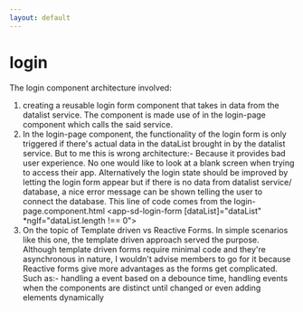 ```yaml
---
layout: default
---
```


# login
 The login component architecture involved:
 1. creating a reusable login form component that takes in data from the datalist service. The component is made use of in the login-page component which calls the said service.
 2. In the login-page component, the functionality of the login form is only triggered if there's actual data in the dataList brought in by the datalist service. But to me this is wrong architecture:- Because it provides bad user experience. No one would like to look at a blank screen when trying to access their app. Alternatively the login state should be improved by letting the login form appear but if there is no data from datalist service/ database, a nice error message can be shown  telling the user to connect the database.
 This line of code comes from the login-page.component.html
 <app-sd-login-form [dataList]="dataList" *ngIf="dataList.length !== 0"> </app-sd-login-form>
 3. On the topic of Template driven vs Reactive Forms. In simple scenarios like this one, the template driven approach served the purpose. Although template driven forms require minimal code and they're asynchronous in nature, I wouldn't advise members to go for it because Reactive forms give more advantages as the forms get complicated. Such as:- handling a event based on a debounce time, handling events when the components are distinct until changed or even adding elements dynamically
 